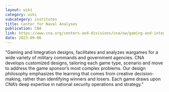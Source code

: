 ```yaml
---
layout: wiki
category: wiki
subcategory: institutes
title: Center for Naval Analyses
publication: CNA
link: https://www.cna.org/centers-and-divisions/cna/ow/gaming-and-integration
date: 2023-09-06
---
```


"Gaming and Integration designs, facilitates and analyzes wargames for a wide variety of military commands and government agencies. CNA develops customized designs, tailoring each game type, scenario and move to address the game sponsor’s most complex problems. Our design philosophy emphasizes the learning that comes from creative decision-making, rather than identifying winners and losers. Each game draws upon CNA’s deep expertise in national security operations and strategy."
